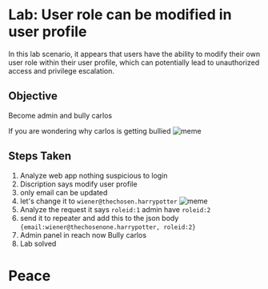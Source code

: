 # Lab: User role can be modified in user profile

In this lab scenario, it appears that users have the ability to modify their own user role within their user profile, which can potentially lead to unauthorized access and privilege escalation. 

## Objective

Become admin and bully carlos 

If you are wondering why carlos is getting bullied
 ![meme](https://i.imgflip.com/1qsf6i.jpg)

## Steps Taken
1. Analyze web app nothing suspicious to login
2. Discription says modify user profile
3. only email can be updated
4. let's change it to `wiener@thechosen.harrypotter`
 ![meme](https://media.tenor.com/-a7aQNOtMUMAAAAC/i-am-the-chosen-one-chosen-one.gif)
5. Analyze the request it says `roleid:1` admin have `roleid:2`
6. send it to repeater and add this to the json body `{email:wiener@thechosenone.harrypotter, roleid:2}`
7. Admin panel in reach now Bully carlos
8. Lab solved




#  Peace

